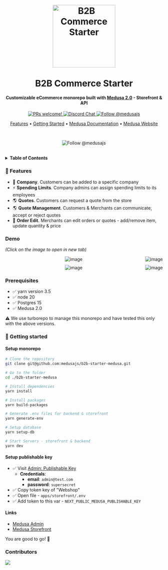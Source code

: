 <h1 align="center">
  <br>
  <a href="http://www.amitmerchant.com/electron-markdownify"><img src="https://github.com/user-attachments/assets/38ba3a7b-e07b-4117-8187-7b171eae3769" alt="B2B Commerce Starter" width="200"></a>
  <br>
  <br>
  B2B Commerce Starter
  <br>
</h1>

<h4 align="center">Customizable eCommerce monorepo built with <a href="https://medusajs.com/" target="_blank">Medusa 2.0</a> - Storefront & API</h4>

<p align="center">
  <a href="https://github.com/medusajs/medusa/blob/master/CONTRIBUTING.md">
    <img src="https://img.shields.io/badge/PRs-welcome-brightgreen.svg?style=flat" alt="PRs welcome!" />
  </a>
    
  <a href="https://discord.gg/xpCwq3Kfn8">
    <img src="https://img.shields.io/badge/chat-on%20discord-7289DA.svg" alt="Discord Chat" />
  </a>

  <a href="https://twitter.com/intent/follow?screen_name=medusajs">
    <img src="https://img.shields.io/twitter/follow/medusajs.svg?label=Follow%20@medusajs" alt="Follow @medusajs" />
  </a>
</p>

<p align="center">
  <a href="#features">Features</a> •
  <a href="#getting-started">Getting Started</a> •
  <a href="https://docs.medusajs.com/v2">Medusa Documentation</a> •
  <a href="https://medusajs.com/">Medusa Website</a>
</p>

<br>

<p align="center">
  <img src="https://github.com/user-attachments/assets/00ffe4c0-cba7-422d-8171-2f6bc301f854" alt="Follow @medusajs" />
</p>

<br>

<details>
  <summary><b>Table of Contents</b></summary>

- [Features](#features)
- [Demo](#demo)
- [Prerequisites](#-getting-started)
- [Getting started](#-getting-started)
</details>

### 🎯 Features

- 🔐 **Company**. Customers can be added to a specific company
- ⚡ **Spending Limits**. Company admins can assign spending limits to its employees
- 🌎 **Quotes**. Customers can request a quote from the store
- 🌎 **Quote Management**. Customers & Merchants can communicate, accept or reject quotes
- 🎨 **Order Edit**. Merchants can edit orders or quotes - add/remove item, update quantity & price

### Demo

<i>(Click on the image to open in new tab)</i>

<div style="display:flex; flex-direction: row; flex-wrap: wrap; width: 100%; column-gap: 10px; margin-bottom: 10px">
  <div style="display: flex;flex-direction: column;flex-basis: 100%;flex: 1;">
    <a href="https://github.com/user-attachments/assets/fa53e46a-8f22-40d5-a761-52bf397be191" target="_blank">
      <img align="right" src="https://github.com/user-attachments/assets/fa53e46a-8f22-40d5-a761-52bf397be191" alt="image" />
    </a>
  </div>

  <div style="display: flex;flex-direction: column;flex-basis: 100%;flex: 1;">
    <a href="https://github.com/user-attachments/assets/91afa2e7-4d10-4f41-8319-88e5c4fccf20" target="_blank">
      <img align="right" src="https://github.com/user-attachments/assets/91afa2e7-4d10-4f41-8319-88e5c4fccf20" alt="image" />
    </a>
  </div>
</div>

<div style="display:flex; flex-direction: row; flex-wrap: wrap; width: 100%; column-gap: 10px; margin-bottom: 10px">
  <div style="display: flex;flex-direction: column;flex-basis: 100%;flex: 1;">
    <a href="https://github.com/user-attachments/assets/0401450a-196b-4a28-ba1c-0224d64d510b" target="_blank">
      <img align="right" src="https://github.com/user-attachments/assets/0401450a-196b-4a28-ba1c-0224d64d510b" alt="image" />
    </a>
  </div>

  <div style="display: flex;flex-direction: column;flex-basis: 100%;flex: 1;">
    <a href="https://github.com/user-attachments/assets/8b077e9c-eade-453c-9145-ddca2acbcad2" target="_blank">
      <img align="right" src="https://github.com/user-attachments/assets/8b077e9c-eade-453c-9145-ddca2acbcad2" alt="image" />
    </a>
  </div>
</div>

### Prerequisites

- ✅ yarn version 3.5
- ✅ node 20
- ✅ Postgres 15
- ✅ Medusa 2.0

⚠️ We use turborepo to manage this monorepo and have tested this only with the above versions.

### 🚀 Getting started

#### Setup monorepo

```bash
# Clone the repository
git clone git@github.com:medusajs/b2b-starter-medusa.git

# Go to the folder
cd ./b2b-starter-medusa

# Install dependencies
yarn install

# Install packages
yarn build-packages

# Generate .env files for backend & storefront
yarn generate-env

# Setup database
yarn setup-db

# Start Servers - storefront & backend
yarn dev
```

#### Setup publishable key

- ✅ Visit [Admin: Publishable Key](http://localhost:9000/app/settings/publishable-api-keys)
  - <b>Credentials</b>:
    - <b>email</b>: `admin@test.com`
    - <b>password</b>: `supersecret`
- ✅ Copy token key of "Webshop"
- ✅ Open file - `apps/storefront/.env`
- ✅ Add token to this var - `NEXT_PUBLIC_MEDUSA_PUBLISHABLE_KEY`

#### Links

- [Medusa Admin](http://localhost:9000/app)
- [Medusa Storefront](http://localhost:8000)

You are good to go! 🚀

### Contributors

<a href = "https://github.com/Tanu-N-Prabhu/Python/graphs/contributors">
  <img src = "https://contrib.rocks/image?repo=medusajs/b2b-starter-medusa"/>
</a>
